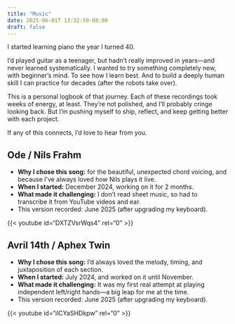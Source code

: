 ```yaml
---
title: "Music"
date: 2025-06-01T 13:32:59-08:00
draft: false
---
```

I started learning piano the year I turned 40.

I’d played guitar as a teenager, but hadn’t really improved in years—and never learned systematically. I wanted to try something completely new, with beginner’s mind. To see how I learn best. And to build a deeply human skill I can practice for decades (after the robots take over).

This is a personal logbook of that journey. Each of these recordings took weeks of energy, at least. They’re not polished, and I’ll probably cringe looking back. But I’m pushing myself to ship, reflect, and keep getting better with each project.

If any of this connects, I’d love to hear from you.

## Ode / Nils Frahm
- **Why I chose this song:** for the beautiful, unexpected chord voicing, and because I’ve always loved how Nils plays it live.
- **When I started:** December 2024, working on it for 2 months.
- **What made it challenging:** I don’t read sheet music, so had to transcribe it from YouTube videos and ear.
- This version recorded: June 2025 (after upgrading my keyboard).

{{< youtube id=“DXTZVsrWqs4” rel=“0” >}}

## Avril 14th / Aphex Twin
- **Why I chose this song:** I’d always loved the melody, timing, and juxtaposition of each section.
- **When I started:** July 2024, and worked on it until November.
- **What made it challenging:** It was my first real attempt at playing independent left/right hands—a big leap for me at the time.
- This version recorded: June 2025 (after upgrading my keyboard). 

{{< youtube id=“ilCYaSHDkpw” rel=“0” >}}